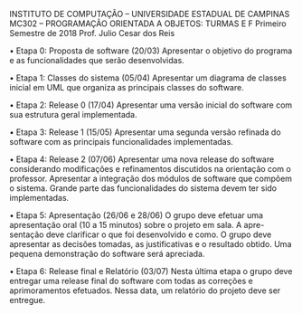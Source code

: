 INSTITUTO DE COMPUTAÇÃO – UNIVERSIDADE ESTADUAL DE CAMPINAS
MC302 – PROGRAMAÇÃO ORIENTADA A OBJETOS: TURMAS E F
Primeiro Semestre de 2018
Prof. Julio Cesar dos Reis

• Etapa 0: Proposta de software (20/03)
Apresentar o objetivo do programa e as funcionalidades que serão desenvolvidas.

• Etapa 1: Classes do sistema (05/04)
Apresentar um diagrama de classes inicial em UML que organiza as principais classes do software.

• Etapa 2: Release 0 (17/04)
Apresentar uma versão inicial do software com sua estrutura geral implementada.

• Etapa 3: Release 1 (15/05)
Apresentar uma segunda versão refinada do software com as principais funcionalidades implementadas.

• Etapa 4: Release 2 (07/06)
Apresentar uma nova release do software considerando modificações e refinamentos discutidos na
orientação com o professor. Apresentar a integração dos módulos de software que compõem o sistema.
Grande parte das funcionalidades do sistema devem ter sido implementadas.

• Etapa 5: Apresentação (26/06 e 28/06)
O grupo deve efetuar uma apresentação oral (10 a 15 minutos) sobre o projeto em sala. A apre-
sentação deve clarificar o que foi desenvolvido e como. O grupo deve apresentar as decisões tomadas, as
justificativas e o resultado obtido. Uma pequena demonstração do software será apreciada.

• Etapa 6: Release final e Relatório (03/07)
Nesta última etapa o grupo deve entregar uma release final do software com todas as correções e
aprimoramentos efetuados. Nessa data, um relatório do projeto deve ser entregue.
